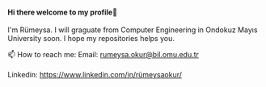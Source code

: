 #### Hi there welcome to my profile👋

I'm Rümeysa. I will graguate from Computer Engineering in Ondokuz Mayıs University soon. I hope my repositories helps you.

📫 How to reach me:
Email: rumeysa.okur@bil.omu.edu.tr </br>
</br>
Linkedin: https://www.linkedin.com/in/rümeysaokur/

<!--
**meysaru/meysaru** is a ✨ _special_ ✨ repository because its `README.md` (this file) appears on your GitHub profile.

Here are some ideas to get you started:

- 🔭 I’m currently working on ...
- 🌱 I’m currently learning ...
- 👯 I’m looking to collaborate on ...
- 🤔 I’m looking for help with ...
- 💬 Ask me about ...
- 📫 How to reach me: ...
- 😄 Pronouns: ...
- ⚡ Fun fact: ...
-->
